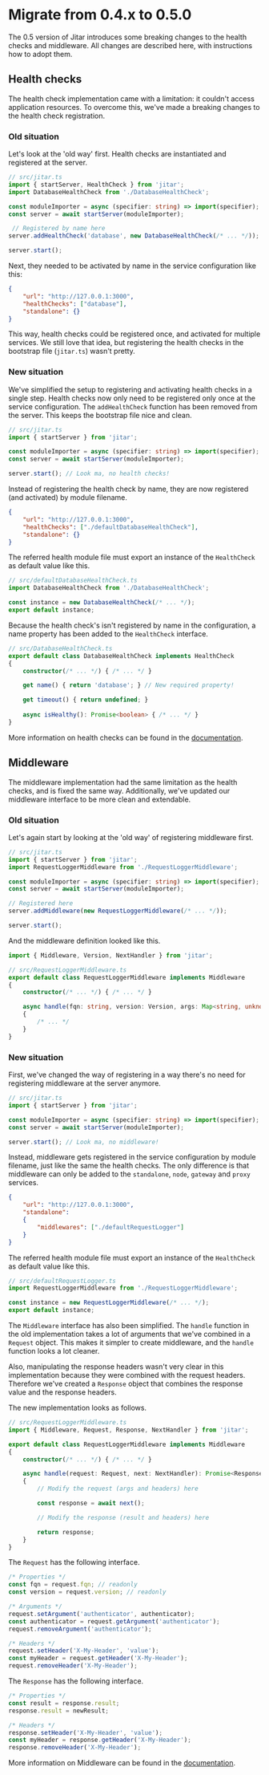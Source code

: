 # Migrate from 0.4.x to 0.5.0

The 0.5 version of Jitar introduces some breaking changes to the health checks and middleware. All changes are described here, with instructions how to adopt them.

## Health checks

The health check implementation came with a limitation: it couldn't access application resources.
To overcome this, we've made a breaking changes to the health check registration.

### Old situation

Let's look at the 'old way' first. Health checks are instantiated and registered at the server.

```ts
// src/jitar.ts
import { startServer, HealthCheck } from 'jitar';
import DatabaseHealthCheck from './DatabaseHealthCheck';

const moduleImporter = async (specifier: string) => import(specifier);
const server = await startServer(moduleImporter);

 // Registered by name here
server.addHealthCheck('database', new DatabaseHealthCheck(/* ... */));

server.start();
```

Next, they needed to be activated by name in the service configuration like this:

```json
{
    "url": "http://127.0.0.1:3000",
    "healthChecks": ["database"],
    "standalone": {}
}
```

This way, health checks could be registered once, and activated for multiple services.
We still love that idea, but registering the health checks in the bootstrap file (`jitar.ts`) wasn't pretty.

### New situation

We've simplified the setup to registering and activating health checks in a single step. Health checks now only need to be registered only once at the service configuration. The `addHealthCheck` function has been removed from the server. This keeps the bootstrap file nice and clean.

```ts
// src/jitar.ts
import { startServer } from 'jitar';

const moduleImporter = async (specifier: string) => import(specifier);
const server = await startServer(moduleImporter);

server.start(); // Look ma, no health checks!
```

Instead of registering the health check by name, they are now registered (and activated) by module filename.

```json
{
    "url": "http://127.0.0.1:3000",
    "healthChecks": ["./defaultDatabaseHealthCheck"],
    "standalone": {}
}
```

The referred health module file must export an instance of the `HealthCheck` as default value like this.

```ts
// src/defaultDatabaseHealthCheck.ts
import DatabaseHealthCheck from './DatabaseHealthCheck';

const instance = new DatabaseHealthCheck(/* ... */);
export default instance;
```

Because the health check's isn't registered by name in the configuration, a name property has been added to the `HealthCheck` interface.

```ts
// src/DatabaseHealthCheck.ts
export default class DatabaseHealthCheck implements HealthCheck
{
    constructor(/* ... */) { /* ... */ }

    get name() { return 'database'; } // New required property!

    get timeout() { return undefined; }
    
    async isHealthy(): Promise<boolean> { /* ... */ }
}
```

More information on health checks can be found in the [documentation](https://docs.jitar.dev/deploy/health-checks.html).

## Middleware

The middleware implementation had the same limitation as the health checks, and is fixed the same way. Additionally, we've updated our middleware interface to be more clean and extendable.

### Old situation

Let's again start by looking at the 'old way' of registering middleware first.

```ts
// src/jitar.ts
import { startServer } from 'jitar';
import RequestLoggerMiddleware from './RequestLoggerMiddleware';

const moduleImporter = async (specifier: string) => import(specifier);
const server = await startServer(moduleImporter);

// Registered here
server.addMiddleware(new RequestLoggerMiddleware(/* ... */));

server.start();
```

And the middleware definition looked like this.

```ts
import { Middleware, Version, NextHandler } from 'jitar';

// src/RequestLoggerMiddleware.ts
export default class RequestLoggerMiddleware implements Middleware
{
    constructor(/* ... */) { /* ... */ }

    async handle(fqn: string, version: Version, args: Map<string, unknown>, headers: Map<string, string>, next: NextHandler): Promise<unknown>
    {
        /* ... */
    }
}
```

### New situation

First, we've changed the way of registering in a way there's no need for registering middleware at the server anymore.

```ts
// src/jitar.ts
import { startServer } from 'jitar';

const moduleImporter = async (specifier: string) => import(specifier);
const server = await startServer(moduleImporter);

server.start(); // Look ma, no middleware!
```

Instead, middleware gets registered in the service configuration by module filename, just like the same the health checks. The only difference is that middleware can only be added to the `standalone`, `node`, `gateway` and `proxy` services.

```json
{
    "url": "http://127.0.0.1:3000",
    "standalone":
    {
        "middlewares": ["./defaultRequestLogger"]
    }
}
```

The referred health module file must export an instance of the `HealthCheck` as default value like this.

```ts
// src/defaultRequestLogger.ts
import RequestLoggerMiddleware from './RequestLoggerMiddleware';

const instance = new RequestLoggerMiddleware(/* ... */);
export default instance;
```

The `Middleware` interface has also been simplified. The `handle` function in the old implementation takes a lot of arguments that we've combined in a `Request` object. This makes it simpler to create middleware, and the `handle` function looks a lot cleaner.

Also, manipulating the response headers wasn't very clear in this implementation because they were combined with the request headers. Therefore we've created a `Response` object that combines the response value and the response headers.

The new implementation looks as follows.

```ts
// src/RequestLoggerMiddleware.ts
import { Middleware, Request, Response, NextHandler } from 'jitar';

export default class RequestLoggerMiddleware implements Middleware
{
    constructor(/* ... */) { /* ... */ }

    async handle(request: Request, next: NextHandler): Promise<Response>
    {
        // Modify the request (args and headers) here

        const response = await next();

        // Modify the response (result and headers) here

        return response;
    }
}
```

The `Request` has the following interface.

```ts
/* Properties */
const fqn = request.fqn; // readonly
const version = request.version; // readonly

/* Arguments */
request.setArgument('authenticator', authenticator);
const authenticator = request.getArgument('authenticator');
request.removeArgument('authenticator');

/* Headers */
request.setHeader('X-My-Header', 'value');
const myHeader = request.getHeader('X-My-Header');
request.removeHeader('X-My-Header');
```

The `Response` has the following interface.

```ts
/* Properties */
const result = response.result;
response.result = newResult;

/* Headers */
response.setHeader('X-My-Header', 'value');
const myHeader = response.getHeader('X-My-Header');
response.removeHeader('X-My-Header');
```

More information on Middleware can be found in the [documentation](https://docs.jitar.dev/develop/middleware.html).